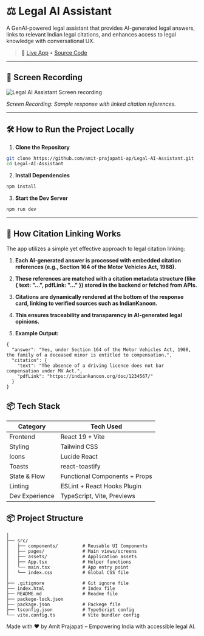 # ⚖️ Legal AI Assistant

A GenAI-powered legal assistant that provides AI-generated legal answers, links to relevant Indian legal citations, and enhances access to legal knowledge with conversational UX.

> 🚀 [Live App](https://legal-ai-assistant-beige.vercel.app) • [Source Code](https://github.com/amit-prajapati-ap/Legal-AI-Assistant)

---

## 📸 Screen Recording

![Legal AI Assistant Screen recording](https://drive.google.com/file/d/1HwaYZPRhTyJOHLdNMZYRAp_gWYS3LjoV/view?usp=sharing)

*Screen Recording: Sample response with linked citation references.*

---

## 🛠️ How to Run the Project Locally

1. **Clone the Repository**

```bash
git clone https://github.com/amit-prajapati-ap/Legal-AI-Assistant.git
cd Legal-AI-Assistant
```
2. **Install Dependencies**

```bash
npm install
```
3. **Start the Dev Server**

```bash
npm run dev
```

---

## 🔗 How Citation Linking Works
The app utilizes a simple yet effective approach to legal citation linking:

1. **Each AI-generated answer is processed with embedded citation references (e.g., Section 164 of the Motor Vehicles Act, 1988).**
2. **These references are matched with a citation metadata structure (like { text: "...", pdfLink: "..." }) stored in the backend or fetched from APIs.**
3. **Citations are dynamically rendered at the bottom of the response card, linking to verified sources such as IndianKanoon.**
4. **This ensures traceability and transparency in AI-generated legal opinions.**

5. **Example Output:**

```
{
  "answer": "Yes, under Section 164 of the Motor Vehicles Act, 1988, the family of a deceased minor is entitled to compensation.",
  "citation": {
    "text": "The absence of a driving licence does not bar compensation under MV Act.",
    "pdfLink": "https://indiankanoon.org/doc/1234567/"
  }
}
```

## 📦 Tech Stack

| Category       | Tech Used                     |
| -------------- | ----------------------------- |
| Frontend       | React 19 + Vite               |
| Styling        | Tailwind CSS                  |
| Icons          | Lucide React                  |
| Toasts         | react-toastify                |
| State & Flow   | Functional Components + Props |
| Linting        | ESLint + React Hooks Plugin   |
| Dev Experience | TypeScript, Vite, Previews    |

## 📦 Project Structure

```Legal-AI-Assistant/
│
├── src/
│   ├── components/         # Reusable UI Components
│   ├── pages/              # Main views/screens
│   ├── assets/             # Application assets
│   ├── App.tsx             # Helper functions
│   └── main.tsx            # App entry point
│   └── index.css           # Global CSS file
│
├── .gitignore              # Git ignore file
├── index.html              # Index file
├── README.md               # Readme file
├── packege-lock.json       
├── package.json            # Packege file
├── tsconfig.json           # TypeScript config
└── vite.config.ts          # Vite bundler config
```

Made with ❤️ by Amit Prajapati – Empowering India with accessible legal AI.
